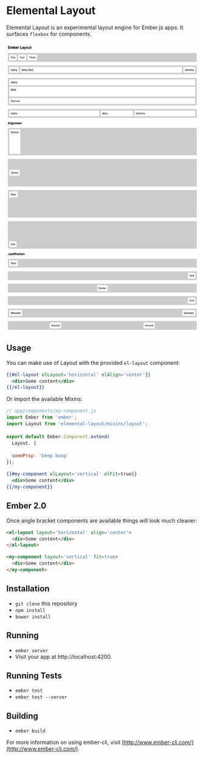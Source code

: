 # Elemental Layout

Elemental Layout is an experimental layout engine for Ember.js apps. It surfaces
`flexbox` for components.

![Preview](preview.png)

## Usage

You can make use of Layout with the provided `el-layout` component:

```handlebars
{{#el-layout elLayout='horizontal' elAlign='center'}}
  <div>Some content</div>
{{/el-layout}}
```

Or import the available Mixins:

```js
// app/components/my-component.js
import Ember from 'ember';
import Layout from 'elemental-layout/mixins/layout';

export default Ember.Component.extend(
  Layout, {

  someProp: 'beep boop'
});
```

```handlebars
{{#my-component elLayout='vertical' elFit=true}}
  <div>Some content</div>
{{/my-component}}
```

## Ember 2.0

Once angle bracket components are available things will look much cleaner:

```html
<el-layout layout='horizontal' align='center'>
  <div>Some content</div>
</el-layout>
```

```html
<my-component layout='vertical' fit=true>
  <div>Some content</div>
</my-component>
```

## Installation

* `git clone` this repository
* `npm install`
* `bower install`

## Running

* `ember server`
* Visit your app at http://localhost:4200.

## Running Tests

* `ember test`
* `ember test --server`

## Building

* `ember build`

For more information on using ember-cli, visit [http://www.ember-cli.com/](http://www.ember-cli.com/).
